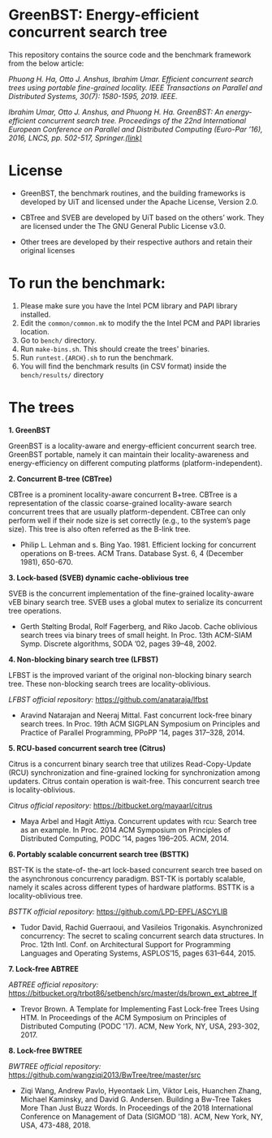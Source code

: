 # GreenBST: Energy-efficient concurrent search tree

This repository contains the source code and the benchmark framework from the below article:

*Phuong H. Ha, Otto J. Anshus,  Ibrahim Umar. Efficient concurrent search trees using portable fine-grained locality. IEEE Transactions on Parallel and Distributed Systems, 30(7): 1580-1595, 2019. IEEE.* 

*Ibrahim Umar, Otto J. Anshus, and Phuong H. Ha. GreenBST: An energy-efficient concurrent search tree. Proceedings of the 22nd International European Conference on Parallel and Distributed Computing (Euro-Par ’16), 2016, LNCS, pp. 502-517, Springer.[(link)](http://dx.doi.org/10.1007/978-3-319-43659-3_37)*

# License

* GreenBST, the benchmark routines, and the building frameworks is developed by UiT and licensed under the Apache License, Version 2.0.

* CBTree and SVEB are developed by UiT based on the others’ work. They are licensed under the The GNU General Public License v3.0.

* Other trees are developed by their respective authors and retain their original licenses

# To run the benchmark:

1. Please make sure you have the Intel PCM library and PAPI library installed.
2. Edit the ```common/common.mk``` to modify the the Intel PCM and PAPI libraries location.
3. Go to ```bench/``` directory.
4. Run ```make-bins.sh```. This should create the trees' binaries.
5. Run ```runtest.{ARCH}.sh``` to run the benchmark.
6. You will find the benchmark results (in CSV format) inside the ```bench/results/``` directory

# The trees

**1. GreenBST**

GreenBST is a locality-aware and energy-efficient concurrent search tree. GreenBST portable, namely it can maintain their locality-awareness and energy-efficiency on different computing platforms (platform-independent).

**2. Concurrent B-tree (CBTree)**

CBTree is a prominent locality-aware concurrent B+tree. CBTree is a representation of the classic coarse-grained locality-aware search concurrent trees that are usually platform-dependent. CBTree can only perform well if their node size is set correctly (e.g., to the system’s page size). This tree is also often referred as the B-link tree.

* Philip L. Lehman and s. Bing Yao. 1981. Efficient locking for concurrent operations on B-trees. ACM Trans. Database Syst. 6, 4 (December 1981), 650-670.

**3. Lock-based (SVEB) dynamic cache-oblivious tree**

SVEB is the concurrent implementation of the fine-grained locality-aware vEB binary search tree. SVEB uses a global mutex to serialize its concurrent tree operations.

* Gerth Stølting Brodal, Rolf Fagerberg, and Riko Jacob. Cache oblivious search trees via binary trees of small height. In Proc. 13th ACM-SIAM Symp. Discrete algorithms, SODA ’02, pages 39–48, 2002.

**4. Non-blocking binary search tree (LFBST)**

LFBST is the improved variant of the original non-blocking binary search tree. These non-blocking search trees are locality-oblivious.

*LFBST official repository:*
https://github.com/anataraja/lfbst

* Aravind Natarajan and Neeraj Mittal. Fast concurrent lock-free binary search trees. In Proc. 19th ACM SIGPLAN Symposium on Principles and Practice of Parallel Programming, PPoPP ’14, pages 317–328, 2014.

**5. RCU-based concurrent search tree (Citrus)**

Citrus is a concurrent binary search tree that utilizes Read-Copy-Update (RCU) synchronization and fine-grained locking for synchronization among updaters. Citrus contain operation is wait-free. This concurrent search tree is locality-oblivious.

*Citrus official repository:*
https://bitbucket.org/mayaarl/citrus

* Maya Arbel and Hagit Attiya. Concurrent updates with rcu: Search tree as an example. In Proc. 2014 ACM Symposium on Principles of Distributed Computing, PODC ’14, pages 196–205. ACM, 2014.

**6. Portably scalable concurrent search tree (BSTTK)**

BST-TK is the state-of- the-art lock-based concurrent search tree based on the asynchronous concurrency paradigm. BST-TK is portably scalable, namely it scales across different types of hardware platforms. BSTTK is a locality-oblivious tree.

*BSTTK official repository:*
https://github.com/LPD-EPFL/ASCYLIB

* Tudor David, Rachid Guerraoui, and Vasileios Trigonakis. Asynchronized concurrency: The secret to scaling concurrent search data structures. In Proc. 12th Intl. Conf. on Architectural Support for Programming Languages and Operating Systems, ASPLOS’15, pages 631–644, 2015.

**7. Lock-free ABTREE**

*ABTREE official repository:*
https://bitbucket.org/trbot86/setbench/src/master/ds/brown_ext_abtree_lf

* Trevor Brown. A Template for Implementing Fast Lock-free Trees Using HTM. In Proceedings of the ACM Symposium on Principles of Distributed Computing (PODC '17). ACM, New York, NY, USA, 293-302, 2017.

**8. Lock-free BWTREE**

*BWTREE official repository:*
https://github.com/wangziqi2013/BwTree/tree/master/src

* Ziqi Wang, Andrew Pavlo, Hyeontaek Lim, Viktor Leis, Huanchen Zhang, Michael Kaminsky, and David G. Andersen. Building a Bw-Tree Takes More Than Just Buzz Words. In Proceedings of the 2018 International Conference on Management of Data (SIGMOD '18). ACM, New York, NY, USA, 473-488, 2018.
